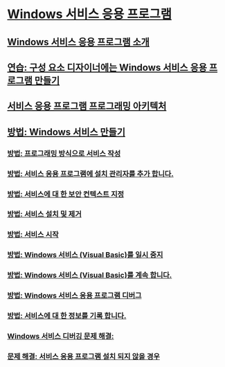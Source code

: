 # [Windows 서비스 응용 프로그램](index.md)
## [Windows 서비스 응용 프로그램 소개](introduction-to-windows-service-applications.md)
## [연습: 구성 요소 디자이너에는 Windows 서비스 응용 프로그램 만들기](walkthrough-creating-a-windows-service-application-in-the-component-designer.md)
## [서비스 응용 프로그램 프로그래밍 아키텍처](service-application-programming-architecture.md)
## [방법: Windows 서비스 만들기](how-to-create-windows-services.md)
### [방법: 프로그래밍 방식으로 서비스 작성](how-to-write-services-programmatically.md)
### [방법: 서비스 응용 프로그램에 설치 관리자를 추가 합니다.](how-to-add-installers-to-your-service-application.md)
### [방법: 서비스에 대 한 보안 컨텍스트 지정](how-to-specify-the-security-context-for-services.md)
### [방법: 서비스 설치 및 제거](how-to-install-and-uninstall-services.md)
### [방법: 서비스 시작](how-to-start-services.md)
### [방법: Windows 서비스 (Visual Basic)를 일시 중지](how-to-pause-a-windows-service-visual-basic.md)
### [방법: Windows 서비스 (Visual Basic)를 계속 합니다.](how-to-continue-a-windows-service-visual-basic.md)
### [방법: Windows 서비스 응용 프로그램 디버그](how-to-debug-windows-service-applications.md)
### [방법: 서비스에 대 한 정보를 기록 합니다.](how-to-log-information-about-services.md)
### [Windows 서비스 디버깅 문제 해결:](troubleshooting-debugging-windows-services.md)
### [문제 해결: 서비스 응용 프로그램 설치 되지 않을 경우](troubleshooting-service-application-wont-install.md)
